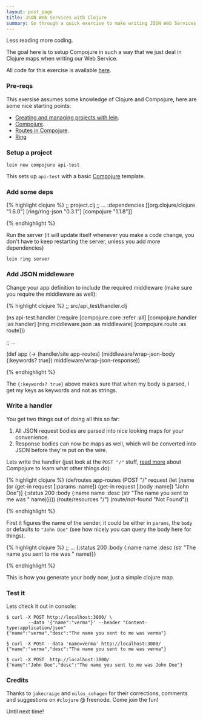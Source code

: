 ```yaml
---
layout: post_page
title: JSON Web Services with Clojure
summary: Go through a quick exercise to make writing JSON Web Services a breeze, a fun filled breeze.
---
```


Less reading more coding.

The goal here is to setup Compojure in such a way that we just deal in Clojure maps when writing our Web Service.

All code for this exercise is available [here](https://github.com/verma/json-webservice-test).

### Pre-reqs
This exersise assumes some knowledge of Clojure and Compojure, here are some nice starting points:

- [Creating and managing projects with lein](https://github.com/technomancy/leiningen/blob/stable/doc/TUTORIAL.md).
- [Compojure](https://github.com/weavejester/compojure).
- [Routes in Compojure](https://github.com/weavejester/compojure/wiki/Routes-In-Detail).
- [Ring](https://github.com/ring-clojure/ring)

### Setup a project

    lein new compojure api-test

This sets up `api-test` with a basic [Compojure](https://github.com/weavejester/compojure) template.

### Add some deps

{% highlight clojure %}
;; project.clj
;; ...
:dependencies [[org.clojure/clojure "1.6.0"]
               [ring/ring-json "0.3.1"]
               [compojure "1.1.8"]]                 

{% endhighlight %}

Run the server (it will update itself whenever you make a code change, you don't have to keep restarting the server, unless you add more dependencies)

    lein ring server

### Add JSON middleware

Change your app definition to include the required middleware (make sure you require the middleware as well):

{% highlight clojure %}
;; src/api_test/handler.clj

(ns api-test.handler
  (:require [compojure.core :refer :all]
            [compojure.handler :as handler]
            [ring.middleware.json :as middleware]
            [compojure.route :as route]))

;; ...

(def app
  (-> (handler/site app-routes)
      (middleware/wrap-json-body {:keywords? true})
      middleware/wrap-json-response))

{% endhighlight %}

The `{:keywords? true}` above makes sure that when my body is parsed, I get my keys as keywords and not as strings.

### Write a handler

You get two things out of doing all this so far:

1. All JSON request bodies are parsed into nice looking maps for your convenience.
2. Response bodies can now be maps as well, which will be converted into JSON before they're put on the wire.

Lets write the handler (just look at the `POST "/"` stuff, [read more](http://weavejester.github.io/compojure/compojure.route.html) about Compojure to learn what other things do):

{% highlight clojure %}
(defroutes app-routes
  (POST "/" request
    (let [name (or (get-in request [:params :name])
                   (get-in request [:body :name])
                   "John Doe")]
      {:status 200
       :body {:name name
       :desc (str "The name you sent to me was " name)}}))
  (route/resources "/")
  (route/not-found "Not Found"))

{% endhighlight %}

First it figures the name of the sender, it could be either in `params`, the `body` or defaults to `"John Doe"` (see how nicely you can query the body here for things).


{% highlight clojure %}
;; ...
{:status 200
 :body {:name name
        :desc (str "The name you sent to me was " name)}}

{% endhighlight %}

This is how you generate your body now, just a simple clojure map.

### Test it

Lets check it out in console:

    $ curl -X POST http://localhost:3000/ \
            --data '{"name":"verma"}' --header "Content-type:application/json"
    {"name":"verma","desc":"The name you sent to me was verma"}

    $ curl -X POST --data 'name=verma' http://localhost:3000/
    {"name":"verma","desc":"The name you sent to me was verma"}

    $ curl -X POST  http://localhost:3000/
    {"name":"John Doe","desc":"The name you sent to me was John Doe"}

### Credits

Thanks to `jakecraige` and `milos_cohagen` for their corrections, comments and suggestions on `#clojure` @ freenode.  Come join the fun!

Until next time!
